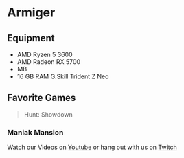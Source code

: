 # Armiger

## Equipment

* AMD Ryzen 5 3600
* AMD Radeon RX 5700
* MB
* 16 GB RAM G.Skill Trident Z Neo
>


## Favorite Games
> Hunt: Showdown


### Maniak Mansion
Watch our Videos on [Youtube](https://www.youtube.com/channel/UCs5pe7wlhNFRWvAF_xASGvQ) or hang out with us on [Twitch](https://www.twitch.tv/maniakmansion)
